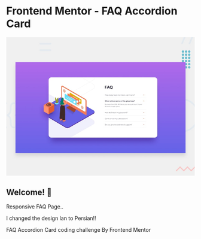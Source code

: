 # Frontend Mentor - FAQ Accordion Card

![Design preview for the FAQ Accordion Card coding challenge](./design/desktop-preview.jpg)

## Welcome! 👋

Responsive FAQ Page..

I changed the design lan to Persian!!

FAQ Accordion Card coding challenge By Frontend Mentor
